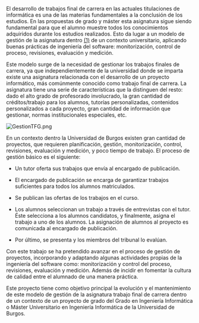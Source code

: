 El desarrollo de trabajos final de carrera en las actuales titulaciones de informática es una de las materias fundamentales a la conclusión de los estudios. En las propuestas de grado y máster esta asignatura sigue siendo fundamental para que el alumno muestre todos los conocimientos adquiridos durante los estudios realizados. Esto da lugar a un modelo de gestión de la asignatura dentro [(1)](
[http://upcommons.upc.edu/revistes/handle/2099/8024](http://upcommons.upc.edu/revistes/handle/2099/8024)) de un contexto universitario, aplicando buenas prácticas de ingeniería del software: monitorización, control de proceso, revisiones, evaluación y medición.

Este modelo surge de la necesidad de gestionar los trabajos finales de carrera, ya que independientemente de la universidad donde se imparta existe una asignatura relacionada con el desarrollo de un proyecto informático, más comúnmente conocido como trabajo final de carrera. La asignatura tiene una serie de características que la distinguen del resto: dado el alto grado de profesorado involucrado, la gran cantidad de créditos/trabajo para los alumnos, tutorías personalizadas, contenidos personalizados a cada proyecto, gran cantidad de información que gestionar, normas institucionales especiales, etc.

![GestionTFG.png](https://bitbucket.org/repo/gGkE9o/images/1664065840-GestionTFG.png)

En un contexto dentro la Universidad de Burgos existen gran cantidad de proyectos, que requieren planificación, gestión, monitorización, control, revisiones, evaluación y medición, y poco tiempo de trabajo. El proceso de gestión básico es el siguiente:

* Un tutor oferta sus trabajos que envía al encargado de publicación.

* El encargado de publicación se encarga de garantizar trabajos suficientes para todos los alumnos matriculados.

* Se publican las ofertas de los trabajos en el curso.

* Los alumnos seleccionan un trabajo a través de entrevistas con el tutor. Éste selecciona a los alumnos candidatos, y finalmente, asigna el trabajo a uno de los alumnos. La asignación de alumnos al proyecto es comunicada al encargado de publicación.

* Por último, se presenta y los miembros del tribunal lo evalúan.

Con este trabajo se ha pretendido avanzar en el proceso de gestión de proyectos, incorporando y adaptando algunas actividades propias de la ingeniería del software como: monitorización y control del proceso, revisiones, evaluación y medición. Además de incidir en fomentar la cultura de calidad entre el alumnado de una manera práctica.

Este proyecto tiene como objetivo principal la evolución y el mantenimiento de este modelo de gestión de la asignatura trabajo final de carrera dentro de un contexto de un proyecto de grado del Grado en Ingeniería Informática o Máster Universitario en Ingeniería Informática de la Universidad de Burgos.